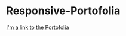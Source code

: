 # Responsive-Portofolia

[I'm a link to the Portofolia](https://mahmoud305.github.io/Responsive-Portofolia/ "Portofolia_Link")
